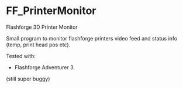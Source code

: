 # FF_PrinterMonitor
Flashforge 3D Printer Monitor

Small program to monitor flashforge printers video feed and status info (temp, print head pos etc).

Tested with:
- Flashforge Adventurer 3

(still super buggy)
